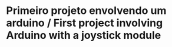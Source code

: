 # Primeiro projeto envolvendo um arduino / First project involving Arduino with a joystick module


